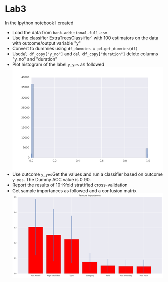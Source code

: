 # Lab3


In the Ipython notebook I created
* Load the data from `bank-additional-full.csv`
* Use the classifier ExtraTreesClassifier` with 100 estimators on the data with outcome/output variable "y"
* Convert to dummies using `df_dummies = pd.get_dummies(df)`
* Use`del df_copy["y_no"]` and `del df_copy["duration"]` delete columns "y_no" and "duration"
* Plot histogram of the label `y_yes` as followed
	![snsfig](./snsfig.png?raw=true)
* Use outcome `y_yes`Get the values and run a classifier based on outcome `y_yes`. The Dummy ACC value is 0.90.	
* Report the results of 10-Kfold stratified cross-validation
* Get sample importances as followed and a confusion matrix
	![importances](./importances.png?raw=true)

